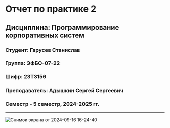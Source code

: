 # Отчет по практике 2
## Дисциплина: Программирование корпоративных систем
### Студент: Гарусев Станислав
### Группа: ЭФБО-07-22
### Шифр: 23Т3156
### Преподаватель: Адышкин Сергей Сергеевич
### Семестр - 5 семестр, 2024-2025 гг.
_____
![Снимок экрана от 2024-09-16 16-24-40](https://github.com/user-attachments/assets/9ea880ed-5409-4e19-8a19-e5927e8a47ff)
